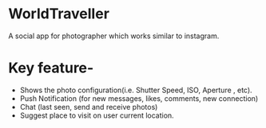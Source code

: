 # WorldTraveller
A social app for photographer which works similar to instagram.
# Key feature-
* Shows the photo configuration(i.e. Shutter Speed, ISO, Aperture , etc).
* Push Notification (for new messages, likes, comments, new connection)
* Chat (last seen, send and receive photos)
* Suggest place to visit on user current location.
